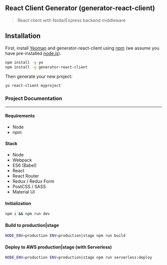 ## React Client Generator (generator-react-client)
> React client with Node/Express backend middleware

## Installation

First, install [Yeoman](http://yeoman.io) and generator-react-client using [npm](https://www.npmjs.com/) (we assume you have pre-installed [node.js](https://nodejs.org/)).

```bash
npm install -g yo
npm install -g generator-react-client
```

Then generate your new project:

```bash
yo react-client myproject
```

### Project Documentation
---
#### Requirements
- Node
- npm

#### Stack
- Node
- Webpack
- ES6 (Babel)
- React
- React Router
- Redux / Redux Form
- PostCSS / SASS
- Material UI

#### Initialization
```bash
npm i && npm run dev
```

#### Build to production|stage
```bash
NODE_ENV=production ENV=production|stage npm run build
```

#### Deploy to AWS production|stage (with Serverless)
```bash
NODE_ENV=production ENV=production|stage npm run serverless:deploy
```